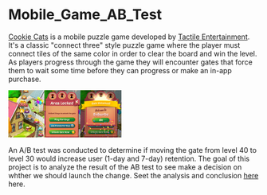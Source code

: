 # Mobile_Game_AB_Test

[Cookie Cats](https://www.facebook.com/cookiecatsgame) is a mobile puzzle game developed by [Tactile Entertainment](https://tactilegames.com/). It's a classic "connect three" style puzzle game where the player must connect tiles of the same color in order to clear the board and win the level. As players progress through the game they will encounter gates that force them to wait some time before they can progress or make an in-app purchase. 

<img src="https://github.com/chens28/Mobile_Game_AB_Test/blob/main/cc_gates.png" width=45% height=45%>

An A/B test was conducted to determine if moving the gate from level 40 to level 30 would increase user (1-day and 7-day) retention. The goal of this project is to analyze the result of the AB test to see make a decision on whther we should launch the change. Seet the analysis and conclusion [here](https://github.com/chens28/Mobile_Game_AB_Test/blob/main/AB_Test.ipynb) here.


